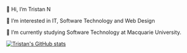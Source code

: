 👋 Hi, I’m Tristan N

👀 I’m interested in IT, Software Technology and Web Design

🌱 I’m currently studying Software Technology at Macquarie University.


[![Tristan's GitHub stats](https://github-readme-stats.vercel.app/api?username=Tristan296)](https://github.com/anuraghazra/github-readme-stats)
